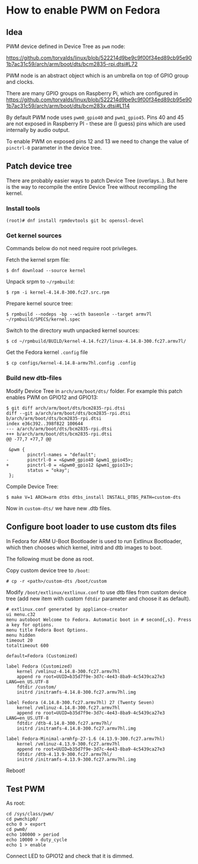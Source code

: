 # How to enable PWM on Fedora

## Idea

PWM device defined in Device Tree as `pwm` node:

https://github.com/torvalds/linux/blob/522214d9be9c9f00f34ed89cb95e901b7ac31c59/arch/arm/boot/dts/bcm2835-rpi.dtsi#L72

PWM node is an abstract object which is an umbrella on top of GPIO group and clocks.

There are many GPIO groups on Raspberry Pi, which are configured in
https://github.com/torvalds/linux/blob/522214d9be9c9f00f34ed89cb95e901b7ac31c59/arch/arm/boot/dts/bcm283x.dtsi#L114

By default PWM node uses `pwm0_gpio40` and `pwm1_gpio45`. Pins 40 and
45 are not exposed in Raspberry PI - these are (I guess) pins which
are used internally by audio output.

To enable PWM on exposed pins 12 and 13 we need to change the value of
`pinctrl-0` parameter in the device tree.

## Patch device tree

There are probably easier ways to patch Device Tree (overlays..). But here is the way to recompile the entire Device Tree without recompiling the kernel.

### Install tools

    (root)# dnf install rpmdevtools git bc openssl-devel

### Get kernel sources

Commands below do not need require root privileges.

Fetch the kernel srpm file:

    $ dnf download --source kernel

Unpack srpm to `~/rpmbuild`:

    $ rpm -i kernel-4.14.8-300.fc27.src.rpm

Prepare kernel source tree:

    $ rpmbuild --nodeps -bp --with baseonle --target armv7l ~/rpmbuild/SPECS/kernel.spec

Switch to the directory wuth unpacked kernel sources:

    $ cd ~/rpmbuild/BUILD/kernel-4.14.fc27/linux-4.14.8-300.fc27.armv7l/

Get the Fedora kernel `.config` file

    $ cp configs/kernel-4.14.8-armv7hl.config .config

### Build new dtb-files

Modify Device Tree in `arch/arm/boot/dts/` folder. For example this patch enables PWM on GPIO12 and GPIO13:

```
$ git diff arch/arm/boot/dts/bcm2835-rpi.dtsi
diff --git a/arch/arm/boot/dts/bcm2835-rpi.dtsi b/arch/arm/boot/dts/bcm2835-rpi.dtsi
index e36c392..398f822 100644
--- a/arch/arm/boot/dts/bcm2835-rpi.dtsi
+++ b/arch/arm/boot/dts/bcm2835-rpi.dtsi
@@ -77,7 +77,7 @@

 &pwm {
        pinctrl-names = "default";
-       pinctrl-0 = <&pwm0_gpio40 &pwm1_gpio45>;
+       pinctrl-0 = <&pwm0_gpio12 &pwm1_gpio13>;
        status = "okay";
 };

```

Compile Device Tree:

    $ make V=1 ARCH=arm dtbs dtbs_install INSTALL_DTBS_PATH=custom-dts

Now in `custom-dts/` we have new .dtb files.

## Configure boot loader to use custom dts files

In Fedora for ARM U-Boot Bootloader is used to run Extlinux
Bootloader, which then chooses which kernel, initrd and dtb images to
boot.

The following must be done as root.

Copy custom device tree to `/boot`:

    # cp -r <path>/custom-dts /boot/custom

Modify `/boot/extlinux/extlinux.conf` to use dtb files from custom
device tree (add new item with custom `fdtdir` parameter and choose it
as default).

```
# extlinux.conf generated by appliance-creator
ui menu.c32
menu autoboot Welcome to Fedora. Automatic boot in # second{,s}. Press a key for options.
menu title Fedora Boot Options.
menu hidden
timeout 20
totaltimeout 600

default=Fedora (Customized)

label Fedora (Customized)
	kernel /vmlinuz-4.14.8-300.fc27.armv7hl
	append ro root=UUID=b35d7f9e-3d7c-4e43-8ba9-4c5439ca27e3 LANG=en_US.UTF-8
	fdtdir /custom/
	initrd /initramfs-4.14.8-300.fc27.armv7hl.img

label Fedora (4.14.8-300.fc27.armv7hl) 27 (Twenty Seven)
	kernel /vmlinuz-4.14.8-300.fc27.armv7hl
	append ro root=UUID=b35d7f9e-3d7c-4e43-8ba9-4c5439ca27e3 LANG=en_US.UTF-8
	fdtdir /dtb-4.14.8-300.fc27.armv7hl/
	initrd /initramfs-4.14.8-300.fc27.armv7hl.img

label Fedora-Minimal-armhfp-27-1.6 (4.13.9-300.fc27.armv7hl)
	kernel /vmlinuz-4.13.9-300.fc27.armv7hl
	append ro root=UUID=b35d7f9e-3d7c-4e43-8ba9-4c5439ca27e3
	fdtdir /dtb-4.13.9-300.fc27.armv7hl/
	initrd /initramfs-4.13.9-300.fc27.armv7hl.img
```

Reboot!

## Test PWM

As root:

```
cd /sys/class/pwm/
cd pwmchip0/
echo 0 > export
cd pwm0/
echo 100000 > period
echo 10000 > duty_cycle
echo 1 > enable
```

Connect LED to GPIO12 and check that it is dimmed.

